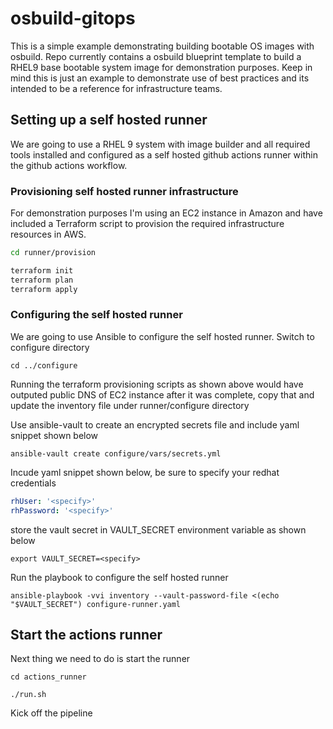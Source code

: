 # osbuild-gitops
This is a simple example demonstrating building bootable OS images with osbuild. Repo currently contains a osbuild blueprint template to build a RHEL9 base bootable system image for demonstration purposes. Keep in mind this is just an example to demonstrate use of best practices and its intended to be a reference for infrastructure teams.

## Setting up a self hosted runner
We are going to use a RHEL 9 system with image builder and all required tools installed and configured as a self hosted github actions runner within the github actions workflow. 

### Provisioning self hosted runner infrastructure
For demonstration purposes I'm using an EC2 instance in Amazon and have included a Terraform script to provision the required infrastructure resources in AWS.

```bash
cd runner/provision

terraform init
terraform plan
terraform apply
```
### Configuring the self hosted runner
We are going to use Ansible to configure the self hosted runner. Switch to configure directory 

```
cd ../configure
```

Running the terraform provisioning scripts as shown above would have outputed public DNS of EC2 instance after it was complete, copy that and update the inventory file under runner/configure directory

Use ansible-vault to create an encrypted secrets file and include yaml snippet shown below

```
ansible-vault create configure/vars/secrets.yml
```
Incude yaml snippet shown below, be sure to specify your redhat credentials

```yaml
rhUser: '<specify>'
rhPassword: '<specify>'
```


store the vault secret in VAULT_SECRET environment variable as shown below

```
export VAULT_SECRET=<specify>
```

Run the playbook to configure the self hosted runner 

```
ansible-playbook -vvi inventory --vault-password-file <(echo "$VAULT_SECRET") configure-runner.yaml
```

## Start the actions runner
Next thing we need to do is start the runner


```
cd actions_runner

./run.sh
```

Kick off the pipeline 